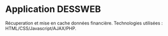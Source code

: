 # Application DESSWEB

Récuperation et mise en cache données financière.
Technologies utilisées : HTML/CSS/Javascript/AJAX/PHP.
